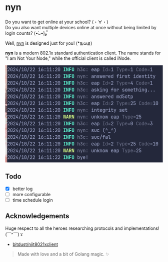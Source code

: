 # nyn
Do you want to get online at your school? (・∀・)  
Do you also want multiple devices online at once without being limited by login counts? (•̀ᴗ•́)و ̑̑

Well, [nyn](https://github.com/diredocks/nyn) is designed just for you! (*≧ω≦)

**nyn** is a modern 802.1x standard authentication client. The name stands for "I am Not Your Node," while the official client is called iNode.

![nyn running on my linux computer](./screenshot.png)

## Todo
- [x] better log
- [ ] more configurable
- [ ] time schedule login

## Acknowledgements
Huge respect to all the heroes researching protocols and implementations! (￣^￣)ゞ

- [bitdust/njit8021xclient](https://github.com/bitdust/njit8021xclient)

> Made with love and a bit of Golang magic. ✨
